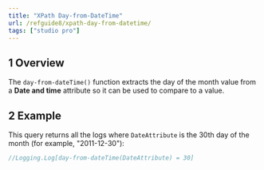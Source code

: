 ```yaml
---
title: "XPath Day-from-DateTime"
url: /refguide8/xpath-day-from-datetime/
tags: ["studio pro"]
---
```


## 1 Overview

The `day-from-dateTime()` function extracts the day of the month value from a **Date and time** attribute so it can be used to compare to a value.

## 2 Example

This query returns all the logs where `DateAttribute` is the 30th day of the month (for example, "2011-12-30"):

```java
//Logging.Log[day-from-dateTime(DateAttribute) = 30]
```
